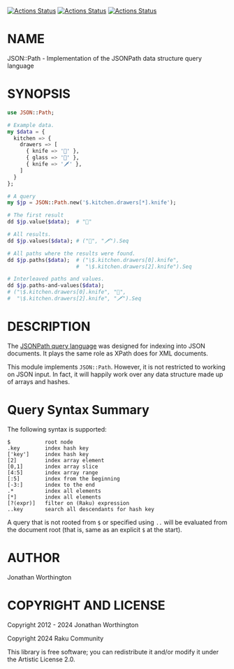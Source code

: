 [![Actions Status](https://github.com/raku-community-modules/JSON-Path/actions/workflows/linux.yml/badge.svg)](https://github.com/raku-community-modules/JSON-Path/actions) [![Actions Status](https://github.com/raku-community-modules/JSON-Path/actions/workflows/macos.yml/badge.svg)](https://github.com/raku-community-modules/JSON-Path/actions) [![Actions Status](https://github.com/raku-community-modules/JSON-Path/actions/workflows/windows.yml/badge.svg)](https://github.com/raku-community-modules/JSON-Path/actions)

NAME
====

JSON::Path - Implementation of the JSONPath data structure query language

SYNOPSIS
========

```raku
use JSON::Path;

# Example data.
my $data = {
  kitchen => {
    drawers => [
      { knife => '🔪' },
      { glass => '🍷' },
      { knife => '🗡️' },
    ]
  }
};

# A query
my $jp = JSON::Path.new('$.kitchen.drawers[*].knife');

# The first result
dd $jp.value($data);  # "🔪"

# All results.
dd $jp.values($data); # ("🔪", "🗡️").Seq

# All paths where the results were found.
dd $jp.paths($data);  # ("\$.kitchen.drawers[0].knife",
                      #  "\$.kitchen.drawers[2].knife").Seq

# Interleaved paths and values.
dd $jp.paths-and-values($data);
# ("\$.kitchen.drawers[0].knife", "🔪",
#  "\$.kitchen.drawers[2].knife", "🗡️").Seq
```

DESCRIPTION
===========

The [JSONPath query language](https://goessner.net/articles/JsonPath/) was designed for indexing into JSON documents. It plays the same role as XPath does for XML documents.

This module implements `JSON::Path`. However, it is not restricted to working on JSON input. In fact, it will happily work over any data structure made up of arrays and hashes.

Query Syntax Summary
====================

The following syntax is supported:

    $           root node
    .key        index hash key
    ['key']     index hash key
    [2]         index array element
    [0,1]       index array slice
    [4:5]       index array range
    [:5]        index from the beginning
    [-3:]       index to the end
    .*          index all elements
    [*]         index all elements
    [?(expr)]   filter on (Raku) expression
    ..key       search all descendants for hash key

A query that is not rooted from `$` or specified using `..` will be evaluated from the document root (that is, same as an explicit `$` at the start).

AUTHOR
======

Jonathan Worthington

COPYRIGHT AND LICENSE
=====================

Copyright 2012 - 2024 Jonathan Worthington

Copyright 2024 Raku Community

This library is free software; you can redistribute it and/or modify it under the Artistic License 2.0.

